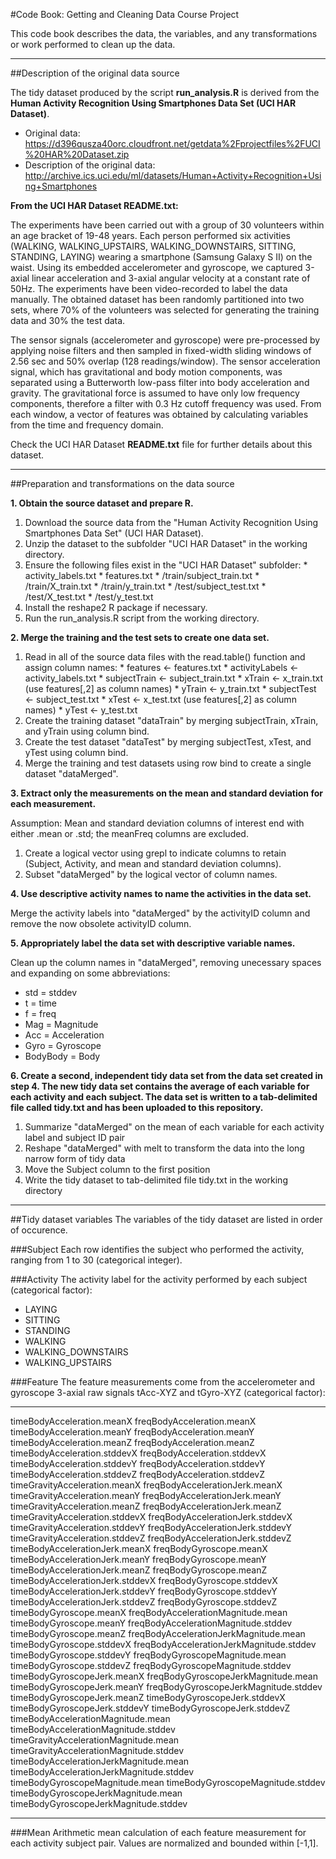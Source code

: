 #Code Book: Getting and Cleaning Data Course Project

This code book describes the data, the variables, and any transformations or work performed to clean up the data.

---

##Description of the original data source

The tidy dataset produced by the script **run_analysis.R** is derived from the **Human Activity Recognition Using Smartphones Data Set (UCI HAR Dataset)**.

* Original data: https://d396qusza40orc.cloudfront.net/getdata%2Fprojectfiles%2FUCI%20HAR%20Dataset.zip
* Description of the original data: http://archive.ics.uci.edu/ml/datasets/Human+Activity+Recognition+Using+Smartphones

**From the UCI HAR Dataset README.txt:**

The experiments have been carried out with a group of 30 volunteers within an age bracket of 19-48 years. Each person performed six activities (WALKING, WALKING_UPSTAIRS, WALKING_DOWNSTAIRS, SITTING, STANDING, LAYING) wearing a smartphone (Samsung Galaxy S II) on the waist. Using its embedded accelerometer and gyroscope, we captured 3-axial linear acceleration and 3-axial angular velocity at a constant rate of 50Hz. The experiments have been video-recorded to label the data manually. The obtained dataset has been randomly partitioned into two sets, where 70% of the volunteers was selected for generating the training data and 30% the test data.

The sensor signals (accelerometer and gyroscope) were pre-processed by applying noise filters and then sampled in fixed-width sliding windows of 2.56 sec and 50% overlap (128 readings/window). The sensor acceleration signal, which has gravitational and body motion components, was separated using a Butterworth low-pass filter into body acceleration and gravity. The gravitational force is assumed to have only low frequency components, therefore a filter with 0.3 Hz cutoff frequency was used. From each window, a vector of features was obtained by calculating variables from the time and frequency domain.

Check the UCI HAR Dataset **README.txt** file for further details about this dataset. 

---

##Preparation and transformations on the data source

**1. Obtain the source dataset and prepare R.**
  1. Download the source data from the "Human Activity Recognition Using Smartphones Data Set" (UCI HAR Dataset).
  2. Unzip the dataset to the subfolder "UCI HAR Dataset" in the working directory.
  3. Ensure the following files exist in the "UCI HAR Dataset" subfolder:
    * activity_labels.txt
    * features.txt
    * /train/subject_train.txt
    * /train/X_train.txt
    * /train/y_train.txt
    * /test/subject_test.txt
    * /test/X_test.txt
    * /test/y_test.txt 
  4. Install the reshape2 R package if necessary.
  5. Run the run_analysis.R script from the working directory.

**2. Merge the training and the test sets to create one data set.**
  1. Read in all of the source data files with the read.table() function and assign column names:
    * features       <-  features.txt
    * activityLabels <-  activity_labels.txt
    * subjectTrain   <-  subject_train.txt
    * xTrain         <-  x_train.txt (use features[,2] as column names)
    * yTrain         <-  y_train.txt
    * subjectTest    <-  subject_test.txt
    * xTest          <-  x_test.txt (use features[,2] as column names)
    * yTest          <-  y_test.txt
  2. Create the training dataset "dataTrain" by merging subjectTrain, xTrain, and yTrain using column bind.
  3. Create the test dataset "dataTest" by merging subjectTest, xTest, and yTest using column bind.
  4. Merge the training and test datasets using row bind to create a single dataset "dataMerged".

**3. Extract only the measurements on the mean and standard deviation for each measurement.**

  Assumption: Mean and standard deviation columns of interest end with either .mean or .std; the meanFreq columns are excluded.
  1. Create a logical vector using grepl to indicate columns to retain (Subject, Activity, and mean and standard deviation columns). 
  2. Subset "dataMerged" by the logical vector of column names. 

**4. Use descriptive activity names to name the activities in the data set.**

  Merge the activity labels into "dataMerged" by the activityID column and remove the now obsolete activityID column.

**5. Appropriately label the data set with descriptive variable names.**

  Clean up the column names in "dataMerged", removing unecessary spaces and expanding on some abbreviations:
  * std = stddev
  * t = time
  * f = freq
  * Mag = Magnitude
  * Acc = Acceleration
  * Gyro = Gyroscope  
  * BodyBody = Body

**6. Create a second, independent tidy data set from the data set created in step 4. The new tidy data set contains the average of each variable for each activity and each subject. The data set is written to a tab-delimited file called tidy.txt and has been uploaded to this repository.**
  1. Summarize "dataMerged" on the mean of each variable for each activity label and subject ID pair
  2. Reshape "dataMerged" with melt to transform the data into the long narrow form of tidy data
  3. Move the Subject column to the first position
  4. Write the tidy dataset to tab-delimited file tidy.txt in the working directory 

---

##Tidy dataset variables
The variables of the tidy dataset are listed in order of occurence.

###Subject
Each row identifies the subject who performed the activity, ranging from 1 to 30 (categorical integer).

###Activity
The activity label for the activity performed by each subject (categorical factor):

* LAYING 
* SITTING
* STANDING
* WALKING
* WALKING_DOWNSTAIRS
* WALKING_UPSTAIRS

###Feature
The feature measurements come from the accelerometer and gyroscope 3-axial raw signals tAcc-XYZ and tGyro-XYZ (categorical factor):

---------------------------------------- -----------------------------------------
timeBodyAcceleration.meanX                freqBodyAcceleration.meanX
timeBodyAcceleration.meanY                freqBodyAcceleration.meanY
timeBodyAcceleration.meanZ                freqBodyAcceleration.meanZ
timeBodyAcceleration.stddevX	            freqBodyAcceleration.stddevX
timeBodyAcceleration.stddevY	            freqBodyAcceleration.stddevY
timeBodyAcceleration.stddevZ	            freqBodyAcceleration.stddevZ
timeGravityAcceleration.meanX	            freqBodyAccelerationJerk.meanX
timeGravityAcceleration.meanY	            freqBodyAccelerationJerk.meanY
timeGravityAcceleration.meanZ	            freqBodyAccelerationJerk.meanZ
timeGravityAcceleration.stddevX	          freqBodyAccelerationJerk.stddevX
timeGravityAcceleration.stddevY	          freqBodyAccelerationJerk.stddevY
timeGravityAcceleration.stddevZ	          freqBodyAccelerationJerk.stddevZ
timeBodyAccelerationJerk.meanX	          freqBodyGyroscope.meanX
timeBodyAccelerationJerk.meanY	          freqBodyGyroscope.meanY
timeBodyAccelerationJerk.meanZ	          freqBodyGyroscope.meanZ
timeBodyAccelerationJerk.stddevX	        freqBodyGyroscope.stddevX
timeBodyAccelerationJerk.stddevY	        freqBodyGyroscope.stddevY
timeBodyAccelerationJerk.stddevZ	        freqBodyGyroscope.stddevZ
timeBodyGyroscope.meanX	                  freqBodyAccelerationMagnitude.mean
timeBodyGyroscope.meanY	                  freqBodyAccelerationMagnitude.stddev
timeBodyGyroscope.meanZ	                  freqBodyAccelerationJerkMagnitude.mean
timeBodyGyroscope.stddevX	                freqBodyAccelerationJerkMagnitude.stddev
timeBodyGyroscope.stddevY	                freqBodyGyroscopeMagnitude.mean
timeBodyGyroscope.stddevZ	                freqBodyGyroscopeMagnitude.stddev
timeBodyGyroscopeJerk.meanX	              freqBodyGyroscopeJerkMagnitude.mean
timeBodyGyroscopeJerk.meanY	              freqBodyGyroscopeJerkMagnitude.stddev
timeBodyGyroscopeJerk.meanZ	
timeBodyGyroscopeJerk.stddevX
timeBodyGyroscopeJerk.stddevY
timeBodyGyroscopeJerk.stddevZ
timeBodyAccelerationMagnitude.mean
timeBodyAccelerationMagnitude.stddev
timeGravityAccelerationMagnitude.mean
timeGravityAccelerationMagnitude.stddev
timeBodyAccelerationJerkMagnitude.mean
timeBodyAccelerationJerkMagnitude.stddev
timeBodyGyroscopeMagnitude.mean
timeBodyGyroscopeMagnitude.stddev
timeBodyGyroscopeJerkMagnitude.mean
timeBodyGyroscopeJerkMagnitude.stddev
---------------------------------------- -----------------------------------------

###Mean
Arithmetic mean calculation of each feature measurement for each activity subject pair. Values are normalized and bounded within [-1,1].